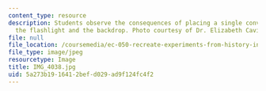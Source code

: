 ```yaml
---
content_type: resource
description: Students observe the consequences of placing a single convex lens between
  the flashlight and the backdrop. Photo courtesy of Dr. Elizabeth Cavicchi.
file: null
file_location: /coursemedia/ec-050-recreate-experiments-from-history-inform-the-future-from-the-past-galileo-january-iap-2010/5a273b1916412befd029ad9f124fc4f2_IMG_4038.jpg
file_type: image/jpeg
resourcetype: Image
title: IMG_4038.jpg
uid: 5a273b19-1641-2bef-d029-ad9f124fc4f2
---
```

